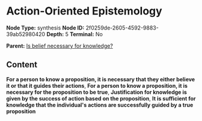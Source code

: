 # Action-Oriented Epistemology

**Node Type:** synthesis
**Node ID:** 2f0259de-2605-4592-9883-39ab52980420
**Depth:** 5
**Terminal:** No

**Parent:** [Is belief necessary for knowledge?](is-belief-necessary-for-knowledge-antithesis-4bb62f2a-eb4e-450d-89a6-378b163c0d47.md)

## Content

**For a person to know a proposition, it is necessary that they either believe it or that it guides their actions**, **For a person to know a proposition, it is necessary for the proposition to be true**, **Justification for knowledge is given by the success of action based on the proposition**, **It is sufficient for knowledge that the individual's actions are successfully guided by a true proposition**
